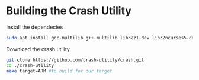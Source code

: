 
# Building the Crash Utility


Install the dependecies

```sh
sudo apt install gcc-multilib g++-multilib lib32z1-dev lib32ncurses5-dev texinfo
```

Download the crash utility

```sh
git clone https://github.com/crash-utility/crash.git
cd ./crash-utility
make target=ARM #to build for our target
```

